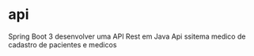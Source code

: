 # api
Spring Boot 3 desenvolver uma API Rest em Java
Api ssitema medico  de cadastro de  pacientes e medicos 
